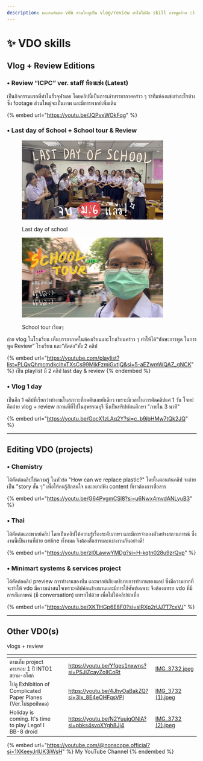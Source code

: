 ```yaml
---
description: ผลงานตัดต่อ vdo ส่วนใหญ่เป็น vlog/review ทำให้ได้ฝึก skill การพูดด้วย :)
---
```


# ✨ VDO skills

## Vlog + Review Editions

### • Review “ICPC” ver. staff ห้องแข่ง (Latest)

เป็นกิจกรรมแรกที่ทำในรั้วจุฬาเลย โดยคลิปนี้เป็นการเล่าบรรยากาศคร่าว ๆ ว่าทีมห้องแข่งทำอะไรบ้าง ซึ่ง footage ส่วนใหญ่จะเป็นภาพ และมีการพากย์เพิ่มเติม

{% embed url="https://youtu.be/JQPvxWOkFqg" %}

### • Last day of School + School tour & Review

<div>

<figure><img src="../.gitbook/assets/IMG_3641 (1).jpeg" alt="" width="375"><figcaption><p>Last day of school</p></figcaption></figure>

 

<figure><img src="../.gitbook/assets/IMG_3693 (1).jpeg" alt="" width="375"><figcaption><p>School tour เรียลๆ</p></figcaption></figure>

</div>

ถ่าย vlog ในโรงเรียน เห็นบรรยากาศในห้องเรียนและโรงเรียนคร่าว ๆ ทำให้ได้“ทักษะการพูด ในการพูด Review” โรงเรียน และ“ตัดต่อ”ทั้ง 2 คลิป

{% embed url="https://youtube.com/playlist?list=PLQvQhmcmdkcihxTXsCs99MjkFzmiGvtjQ&si=5-aEZwmWQAZ_gNCK" %}
เป็น playlist มี 2 คลิป last day & review
{% endembed %}

### • Vlog 1 day

เป็นอีก 1 คลิปที่เรียกว่าทำงานในสภาวะที่กดดันเลยทีเดียว เพราะมีเวลาในการตัดคลิปแค่ 1 วัน โจทย์คือถ่าย vlog + review สถานที่ที่ไปในสุพรรณบุรี ซึ่งเป็นทริปทัศนศึกษา  "ภายใน 3 นาที"

{% embed url="https://youtu.be/GocX1zLAq2Y?si=c_b9jbHMw7tQk2JQ" %}

***

## Editing VDO (projects)

### • Chemistry

ได้ตัดต่อคลิปให้ความรู้ ในหัวข้อ "How can we replace plastic?" โดยในตอนต้นคลิป จะถ่ายเป็น "story สั้น ๆ" เพื่อให้คนรู้สึกสนใจ และอยากฟัง content ที่เราต้องการสื่อสาร

{% embed url="https://youtu.be/G64PvgmCSl8?si=u6Nwx4mvdANLyuB3" %}

### • Thai

ได้ตัดต่อและพากย์คลิป โดยเป็นคลิปให้ความรู้เรื่องระดับภาษา และมีการจำลองตัวอย่างสถานการณ์ ซึ่งงานนี้เป็นงานที่ถ่าย online ทั้งหมด จึงต้องสื่อสารและแบ่งงานกันอย่างดี!

{% embed url="https://youtu.be/zl0LawwYMDg?si=H-kqtn028u9zrQvp" %}

### • Minimart systems & services project

ได้ตัดต่อคลิป preview การทำงานของทีม และพากย์เสียงอธิบายการทำงานของแอป ซึ่งมีความยากที่จะทำให้ vdo มีความน่าสนใจเพราะคลิปค่อนข้างนานและมีการใช้ศัพท์เฉพาะ จึงต้องแทรก vdo ที่มีการสัมภาษณ์ (มี conversation) แทรกไปด้วย เพื่อไม่ให้คลิปน่าเบื่อ

{% embed url="https://youtu.be/XKTHGp6E8F0?si=slRXp2rUJ7T7cxVJ" %}

***

## Other VDO(s)

vlogs + review

<table data-view="cards"><thead><tr><th></th><th></th><th></th><th data-hidden data-card-target data-type="content-ref"></th><th data-hidden data-card-cover data-type="files"></th></tr></thead><tbody><tr><td>ตามเก็บ project ครบรอบ 1 ปี INTO1 สยาม-อโศก</td><td></td><td></td><td><a href="https://youtu.be/Yfqes1nxwns?si=PSJiZcayZoIICoRt">https://youtu.be/Yfqes1nxwns?si=PSJiZcayZoIICoRt</a></td><td><a href="../.gitbook/assets/IMG_3732.jpeg">IMG_3732.jpeg</a></td></tr><tr><td>ไปดู Exhibition of Complicated Paper Planes (Ver.ไม่spoilหมด)</td><td></td><td></td><td><a href="https://youtu.be/4JhvOaBakZQ?si=3lx_8E4eOHFqsVPI">https://youtu.be/4JhvOaBakZQ?si=3lx_8E4eOHFqsVPI</a></td><td><a href="../.gitbook/assets/IMG_3732 (1).jpeg">IMG_3732 (1).jpeg</a></td></tr><tr><td>Holiday is coming. It's time to play Lego! I BB-8 droid</td><td></td><td></td><td><a href="https://youtu.be/N2YuujgONlA?si=pbks4svoXYgh8Jj4">https://youtu.be/N2YuujgONlA?si=pbks4svoXYgh8Jj4</a></td><td><a href="../.gitbook/assets/IMG_3732 (2).jpeg">IMG_3732 (2).jpeg</a></td></tr></tbody></table>

{% embed url="https://youtube.com/@nonscope.official?si=1XKeeyJrlUK3iWsH" %}
My YouTube Channel
{% endembed %}
